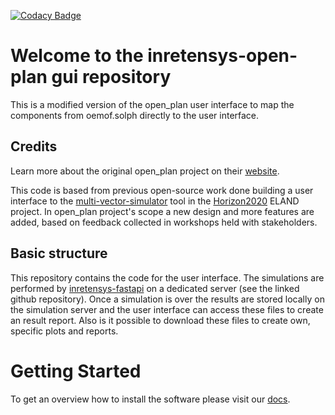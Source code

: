 [![Codacy Badge](https://app.codacy.com/project/badge/Grade/8cc4f1ada4e4462e8d01605b6a365d08)](https://app.codacy.com/gh/in-RET/in.RET-EnSys-open-plan-GUI/dashboard?utm_source=gh&utm_medium=referral&utm_content=&utm_campaign=Badge_grade)

# Welcome to the inretensys-open-plan gui repository
This is a modified version of the open_plan user interface to map the components from oemof.solph directly to the user interface. 

## Credits
Learn more about the original open_plan project on their [website](https://open-plan-tool.org/).

This code is based from previous open-source work done building a user interface to the [multi-vector-simulator](https://github.com/rl-institut/multi-vector-simulator) tool in the [Horizon2020](https://elandh2020.eu/) ELAND project. In open_plan project's scope a new design and more features are added, based on feedback collected in workshops held with stakeholders.

## Basic structure
This repository contains the code for the user interface. The simulations are performed by [inretensys-fastapi](https://github.com/in-RET/inretensys-fastapi) on a dedicated server (see the linked github repository). Once a simulation is over the results are stored locally on the simulation server and the user interface can access these files to create an result report. Also is it possible to download these files to create own, specific plots and reports.

# Getting Started
To get an overview how to install the software please visit our [docs](https://in-ret.github.io/in.RET-EnSys-open-plan-GUI/).
